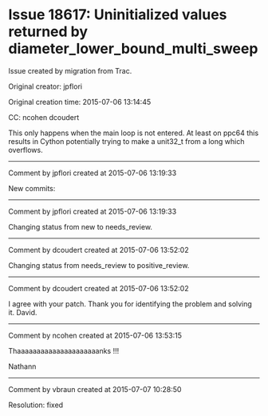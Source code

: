 # Issue 18617: Uninitialized values returned by  diameter_lower_bound_multi_sweep

Issue created by migration from Trac.

Original creator: jpflori

Original creation time: 2015-07-06 13:14:45

CC:  ncohen dcoudert

This only happens when the main loop is not entered.
At least on ppc64 this results in Cython potentially trying to make a unit32_t from a long which overflows.


---

Comment by jpflori created at 2015-07-06 13:19:33

New commits:


---

Comment by jpflori created at 2015-07-06 13:19:33

Changing status from new to needs_review.


---

Comment by dcoudert created at 2015-07-06 13:52:02

Changing status from needs_review to positive_review.


---

Comment by dcoudert created at 2015-07-06 13:52:02

I agree with your patch. 
Thank you for identifying the problem and solving it.
David.


---

Comment by ncohen created at 2015-07-06 13:53:15

Thaaaaaaaaaaaaaaaaaaaaanks !!!

Nathann


---

Comment by vbraun created at 2015-07-07 10:28:50

Resolution: fixed

